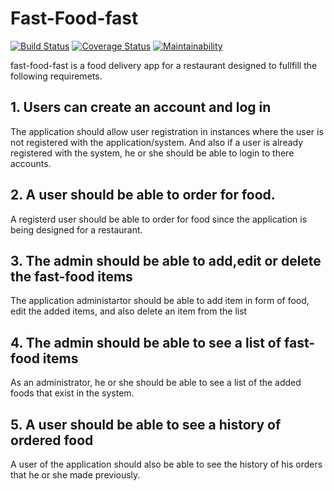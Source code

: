 # Fast-Food-fast

[![Build Status](https://travis-ci.org/edmondsylar/Fast-Food-Food.svg?branch=API)](https://travis-ci.org/edmondsylar/Fast-Food-Food)
[![Coverage Status](https://coveralls.io/repos/github/edmondsylar/Fast-Food-Food/badge.svg?branch=API)](https://coveralls.io/github/edmondsylar/Fast-Food-Food?branch=API) [![Maintainability](https://api.codeclimate.com/v1/badges/a99a88d28ad37a79dbf6/maintainability)](https://codeclimate.com/github/codeclimate/codeclimate/maintainability)

fast-food-fast is a food delivery app for a restaurant designed to fullfill the following requiremets.
## 1. Users can create an account and log in
The application should allow user registration in instances where the user is not registered
with the application/system. And also if a user is already registered with the system, he or 
she should be able to login to there accounts.

## 2. A user should be able to order for food.
A registerd user should be able to order for food since the application is being designed for 
a restaurant.

## 3. The admin should be able to add,edit or delete the fast-food items
The application administartor should be able to add item in form of food,
edit the added items, and also delete an item from the list

## 4. The admin should be able to see a list of fast-food items
As an administrator, he or she should be able to see a list of the added foods
that exist in the system.

## 5. A user should be able to see a history of ordered food
A user of the application should also be able to see the history of his orders
that he or she made previously.